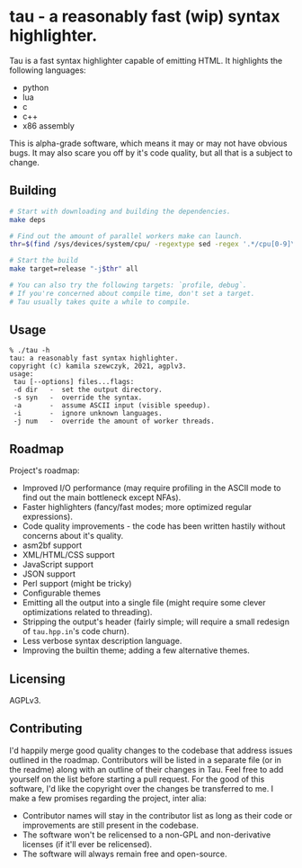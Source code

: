 
# tau - a reasonably fast (wip) syntax highlighter.

Tau is a fast syntax highlighter capable of emitting HTML. It highlights the following languages:
* python
* lua
* c
* c++
* x86 assembly

This is alpha-grade software, which means it may or may not have obvious bugs. It may also scare you off by it's code quality, but all that is a subject to change.

## Building

```bash
# Start with downloading and building the dependencies.
make deps

# Find out the amount of parallel workers make can launch.
thr=$(find /sys/devices/system/cpu/ -regextype sed -regex '.*/cpu[0-9]\{1,99\}' | wc -l)

# Start the build
make target=release "-j$thr" all

# You can also try the following targets: `profile, debug`.
# If you're concerned about compile time, don't set a target.
# Tau usually takes quite a while to compile.
```

## Usage

```
% ./tau -h
tau: a reasonably fast syntax highlighter.
copyright (c) kamila szewczyk, 2021, agplv3.
usage:
 tau [--options] files...flags:
 -d dir   -  set the output directory.
 -s syn   -  override the syntax.
 -a       -  assume ASCII input (visible speedup).
 -i       -  ignore unknown languages.
 -j num   -  override the amount of worker threads.
```

## Roadmap

Project's roadmap:
* Improved I/O performance (may require profiling in the ASCII mode to find out the main bottleneck except NFAs).
* Faster highlighters (fancy/fast modes; more optimized regular expressions).
* Code quality improvements - the code has been written hastily without concerns about it's quality.
* asm2bf support
* XML/HTML/CSS support
* JavaScript support
* JSON support
* Perl support (might be tricky)
* Configurable themes
* Emitting all the output into a single file (might require some clever optimizations related to threading).
* Stripping the output's header (fairly simple; will require a small redesign of `tau.hpp.in`'s code churn).
* Less verbose syntax description language.
* Improving the builtin theme; adding a few alternative themes.

## Licensing

AGPLv3.

## Contributing

I'd happily merge good quality changes to the codebase that address issues outlined in the roadmap. Contributors
will be listed in a separate file (or in the readme) along with an outline of their changes in Tau. Feel free to
add yourself on the list before starting a pull request. For the good of this software, I'd like the copyright
over the changes be transferred to me. I make a few promises regarding the project, inter alia:
* Contributor names will stay in the contributor list as long as their code or improvements are still present in the codebase.
* The software won't be relicensed to a non-GPL and non-derivative licenses (if it'll ever be relicensed).
* The software will always remain free and open-source.
